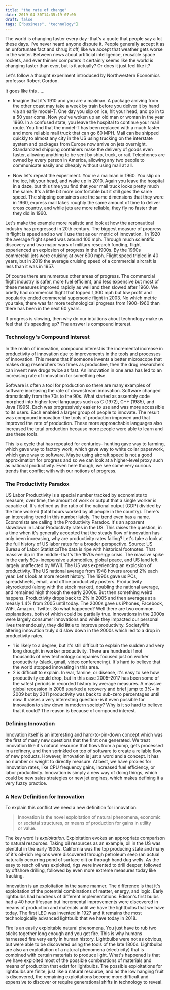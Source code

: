 ```yaml
---
title: "the rate of change"
date: 2019-04-30T14:35:19-07:00
draft: false
tags: ["business", "technology"]
---
```


The world is changing faster every day - that's a quote that people say a lot these days. I've never heard anyone dispute it. People generally accept it as an unfortunate fact and shrug it off, like we accept that weather gets worse in the winter. Between news about artificial intelligence, reusable space rockets, and ever thinner computers it certainly seems like the world is changing faster than ever, but is it actually? Or does it just feel like it?

Let's follow a thought experiment introduced by Northwestern Economics professor Robert Gordon.

It goes like this …..

- Imagine that it's 1910 and you are a mailman. A package arriving from the other coast may take a week by train before you deliver it by hand via an early model-T. One day you slip on ice, hit your head, and go in to a 50 year coma.
Now you've woken up an old man or woman in the year 1960. In a confused state, you leave the hospital to continue your mail route. You find that the model-T has been replaced with a much faster and more reliable mail truck that can go 60 MPH. Mail can be shipped quickly to almost any city in the US using trucking on the interstate system and packages from Europe now arrive on jets overnight. Standardized shipping containers make the delivery of goods even faster, allowing anything to be sent by ship, truck, or rail. Telephones are owned by every person in America, allowing any two people to communicate easily and cheaply without using mail at all.

- Now let's repeat the experiment. You're a mailman in 1960. You slip on the ice, hit your head, and wake up in 2010. Again you leave the hospital in a daze, but this time you find that your mail truck looks pretty much the same. It's a little bit more comfortable but it still goes the same speed. The shipping containers are the same dimensions that they were in 1960, express mail takes roughly the same amount of time to deliver cross country, and while jets are more reliable, they fly no faster than they did in 1960.

Let's make the example more realistic and look at how the aeronautical industry has progressed in 20th century. The biggest measure of progress in flight is speed and so we'll use that as our metric of innovation. 
In 1920 the average flight speed was around 100 mph. Through much scientific discovery and two major wars of military research funding, flight experienced an explosion of progress in the 1900s. By the 1960s commercial jets were cruising at over 600 mph. Flight speed tripled in  40 years, but in 2019 the average cruising speed of a commercial aircraft is less than it was in 1957. 

Of course there are numerous other areas of progress. The commercial flight industry is safer, more fuel efficient, and less expensive but most of these measures improved rapidly as well and then slowed after 1960. We briefly had commercial flight that topped 1,300 mph but low profit and popularity ended commercial supersonic flight in 2003. No which metric you take, there was far more technological progress from 1900–1960 than there has been in the next 60 years.

If progress is slowing, then why do our intuitions about technology make us feel that it's speeding up? The answer is compound interest.

### Technology's Compound Interest
In the realm of innovation, compound interest is the incremental increase in productivity of innovation due to improvements in the tools and processes of innovation. This means that if someone invents a better microscope that makes drug researchers two times as productive, then the drug researchers can invent new drugs twice as fast. An innovation in one area has led to an increasing rate of innovation for something else.

Software is often a tool for production so there are many examples of software increasing the rate of downstream innovation. Software changed dramatically from the 70s to the 90s. What started as assembly code morphed into higher level languages such as C (1972), C++ (1985), and Java (1995). Each was progressively easier to use and was more accessible to its users. Each enabled a larger group of people to innovate. The result was compound innovation - the tools of production improved and that improved the rate of production. These more approachable languages also increased the total production because more people were able to learn and use these tools.

This is a cycle that has repeated for centuries- hunting gave way to farming, which gave way to factory work, which gave way to white collar paperwork, which gave way to software. Maybe using aircraft speed is not a good approximation for progress and so we can look at a higher-level proxy such as national productivity. Even here though, we see some very curious trends that conflict with with our notions of progress.

### The Productivity Paradox
US Labor Productivity is a special number tracked by economists to measure, over time, the amount of work or output that a single worker is capable of. It's defined as the ratio of the national output (GDP) divided by the time worked (total hours worked by all people in the country).
There's an interesting trend in this number lately. The trend even has a name. Economists are calling it the Productivity Paradox. It's an apparent slowdown in Labor Productivity rates in the US. This raises the question, in a time when it's generally accepted that the steady flow of innovation has only been increasing, why are productivity rates falling? Let's take a look at the full history of US labor rates for a broader perspective.
Source: US Bureau of Labor StatisticsThe data is ripe with historical footnotes. That massive dip in the middle - that's the 1970s energy crisis. The massive spike in the early 50s - inexpensive automobiles, global peace, and US land left largely unaffected by WWII. The US was experiencing an explosion of productivity. The US national average from 1948 hovers around 2% each year.
Let's look at more recent history. The 1990s gave us PCs, spreadsheets, email, and office productivity posters. Productivity skyrocketed (along with the stock market), doubling the national average, and remained high through the early 2000s. But then something weird happens. Productivity drops back to 2% in 2005 and then averages at a measly 1.4% from 2005 until today. The 2000s gave us iPhones, Facebook, WiFi, Amazon, Twitter. So what happened? Well there are two common explanations, both of which could be partially true.
Innovations in the 2000s were largely consumer innovations and while they impacted our personal lives tremendously, they did little to improve productivity.
Society/life altering innovation truly did slow down in the 2000s which led to a drop in productivity rates.

- 1 is likely to a degree, but it's still difficult to explain the sudden and very long drought in worker productivity. There are hundreds if not thousands of new technology companies focused just on worker productivity (slack, gmail, video conferencing). It's hard to believe that the world stopped innovating in this area.
- 2 is difficult to explain. In war, famine, or disease, it's easy to see how productivity could drop, but in this case 2005–2017 has been some of the safest periods in recorded history by average measures. A massive global recession in 2008 sparked a recovery and brief jump to 3%+ in 2009 but by 2011 productivity was back to sub-zero percentages until now. It raises a very interesting question - is it even possible for innovation to slow down in modern society? Why is it so hard to believe that it could? The reason is because of compound interest.

### Defining Innovation
Innovation itself is an interesting and hard-to-pin-down concept which was the first of many new questions that the first one generated. We treat innovation like it's natural resource that flows from a pump, gets processed in a refinery, and then sprinkled on top of software to create a reliable flow of new products. However, innovation is just a word and a concept. It has no number or weight to directly measure. At best, we have proxies for innovation rates, like CPU frequency gains, increased fuel efficiency, or labor productivity. Innovation is simply a new way of doing things, which could be new sales strategies or new jet engines, which makes defining it a very fuzzy practice.

### A New Definition for Innovation
To explain this conflict we need a new definition for innovation:

>Innovation is the novel exploitation of natural phenomena, economic or societal structures, or means of production for gains in utility or value.

The key word is _exploitation._ Exploitation evokes an appropriate comparison to natural resources. Taking oil resources as an example, oil in the US was plentiful in the early 1900s. California was the top producing state and many of it's oil-rich regions were discovered through petroleum seep (an actual naturally occurring pond of surface oil) or through hand dug wells. As the easy to reach oil was exploited, rigs were invented to drill deeper, followed by offshore drilling, followed by even more extreme measures today like fracking. 

Innovation is an exploitation in the same manner. The difference is that it's exploitation of the potential combinations of matter, energy, and logic. Early lightbulbs had hundreds of different implementations. Edison's first bulbs had a 40 hour lifespan but incremental improvements were discovered in means of production and materials until we have the lightbulbs that we have today. The first LED was invented in 1927 and it remains the most technologically advanced lightbulb that we have today in 2018. 

Fire is an easily exploitable natural phenomena. You just have to rub two sticks together long enough and you get fire. This is why humans harnessed fire very early in human history. Lightbulbs were not as obvious, but were able to be discovered using the tools of the late 1800s. Lightbulbs are also an exploitation of a natural phenomena (electricity) that is combined with certain materials  to produce light. What's happened is that we have exploited most of the possible combinations of materials and means of production that exist for lightbulbs. The possible exploitations for lightbulbs are finite, just like a natural resource, and as the low hanging fruit is discovered, the remaining exploitations become more difficult and expensive to discover or require generational shifts in technology to reveal.